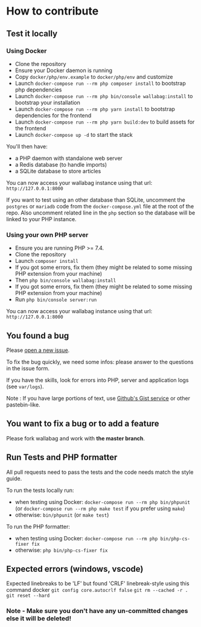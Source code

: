 # How to contribute

## Test it locally

### Using Docker

- Clone the repository
- Ensure your Docker daemon is running
- Copy `docker/php/env.example` to `docker/php/env` and customize
- Launch `docker-compose run --rm php composer install` to bootstrap php dependencies
- Launch `docker-compose run --rm php bin/console wallabag:install` to bootstrap your installation
- Launch `docker-compose run --rm php yarn install` to bootstrap dependencies for the frontend
- Launch `docker-compose run --rm php yarn build:dev` to build assets for the frontend
- Launch `docker-compose up -d` to start the stack

You'll then have:
- a PHP daemon with standalone web server
- a Redis database (to handle imports)
- a SQLite database to store articles

You can now access your wallabag instance using that url: `http://127.0.0.1:8000`

If you want to test using an other database than SQLite, uncomment the `postgres` or `mariadb` code from the `docker-compose.yml` file at the root of the repo. Also uncomment related line in the `php` section so the database will be linked to your PHP instance.

### Using your own PHP server

- Ensure you are running PHP >= 7.4.
- Clone the repository
- Launch `composer install`
- If you got some errors, fix them (they might be related to some missing PHP extension from your machine)
- Then `php bin/console wallabag:install`
- If you got some errors, fix them (they might be related to some missing PHP extension from your machine)
- Run `php bin/console server:run`

You can now access your wallabag instance using that url: `http://127.0.0.1:8000`

## You found a bug
Please [open a new issue](https://github.com/wallabag/wallabag/issues/new).

To fix the bug quickly, we need some infos: please answer to the questions in the issue form.

If you have the skills, look for errors into PHP, server and application logs (see `var/logs`).

Note : If you have large portions of text, use [Github's Gist service](https://gist.github.com/) or other pastebin-like.

## You want to fix a bug or to add a feature
Please fork wallabag and work with **the master branch**.

## Run Tests and PHP formatter

All pull requests need to pass the tests and the code needs match the style guide.

To run the tests locally run:

- when testing using Docker: `docker-compose run --rm php bin/phpunit` (or `docker-compose run --rm php make test` if you
  prefer using `make`)
- otherwise: `bin/phpunit` (or `make test`)

To run the PHP formatter:

- when testing using Docker: `docker-compose run --rm php bin/php-cs-fixer fix`
- otherwise: `php bin/php-cs-fixer fix`

## Expected errors (windows, vscode)

Expected linebreaks to be 'LF' but found 'CRLF' linebreak-style using this command docker
`git config core.autocrlf false`
`git rm --cached -r .`
`git reset --hard`
### Note - Make sure you don't have any un-committed changes else it will be deleted!

